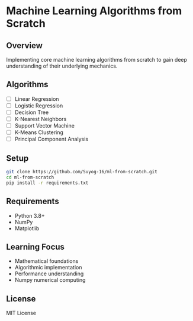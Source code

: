 # Machine Learning Algorithms from Scratch

## Overview
Implementing core machine learning algorithms from scratch to gain deep understanding of their underlying mechanics.

## Algorithms
- [ ] Linear Regression
- [ ] Logistic Regression
- [ ] Decision Tree
- [ ] K-Nearest Neighbors
- [ ] Support Vector Machine
- [ ] K-Means Clustering
- [ ] Principal Component Analysis

## Setup
```bash
git clone https://github.com/Suyog-16/ml-from-scratch.git
cd ml-from-scratch
pip install -r requirements.txt
```

## Requirements
- Python 3.8+
- NumPy
- Matplotlib

## Learning Focus
- Mathematical foundations
- Algorithmic implementation
- Performance understanding
- Numpy numerical computing

## License
MIT License